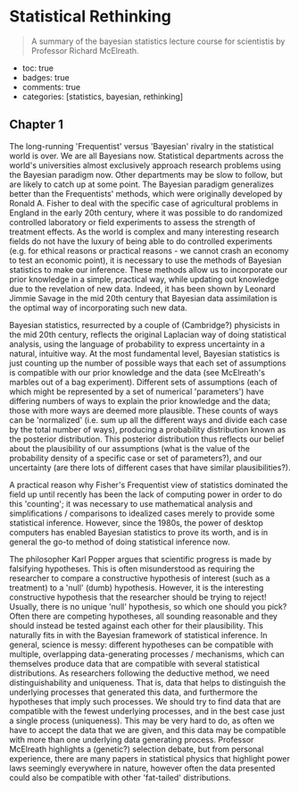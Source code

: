 # Statistical Rethinking
> A summary of the bayesian statistics lecture course for scientistis by Professor Richard McElreath.

- toc: true 
- badges: true
- comments: true
- categories: [statistics, bayesian, rethinking]
<!-- - image: images/chart-preview.png -->

## Chapter 1

The long-running 'Frequentist' versus 'Bayesian' rivalry in the statistical world is over.  We are all Bayesians now.  Statistical departments across the world's universities almost exclusively approach research problems using the Bayesian paradigm now.  Other departments may be slow to follow, but are likely to catch up at some point.  The Bayesian paradigm generalizes better than the Frequentists' methods, which were originally developed by Ronald A. Fisher to deal with the specific case of agricultural problems in England in the early 20th century, where it was possible to do randomized controlled laboratory or field experiments to assess the strength of treatment effects.  As the world is complex and many interesting research fields do not have the luxury of being able to do controlled experiments (e.g. for ethical reasons or practical reasons - we cannot crash an economy to test an economic point), it is necessary to use the methods of Bayesian statistics to make our inference.  These methods allow us to incorporate our prior knowledge in a simple, practical way, while updating out knowledge due to the revelation of new data.  Indeed, it has been shown by Leonard Jimmie Savage in the mid 20th century that Bayesian data assimilation is the optimal way of incorporating such new data.  

Bayesian statistics, resurrected by a couple of (Cambridge?) physicists in the mid 20th century, reflects the original Laplacian way of doing statistical analysis, using the language of probability to express uncertainty in a natural, intuitive way.  At the most fundamental level, Bayesian statistics is just counting up the number of possible ways that each set of assumptions is compatible with our prior knowledge and the data (see McElreath's marbles out of a bag experiment).  Different sets of assumptions (each of which might be represented by a set of numerical 'parameters') have differing numbers of ways to explain the prior knowledge and the data; those with more ways are deemed more plausible.  These counts of ways can be 'normalized' (i.e. sum up all the different ways and divide each case by the total number of ways), producing a probability distribution known as the posterior distribution.  This posterior distribution thus reflects our belief about the plausibility of our assumptions (what is the value of the probability density of a specific case or set of parameters?), and our uncertainty (are there lots of different cases that have similar plausibilities?).

A practical reason why Fisher's Frequentist view of statistics dominated the field up until recently has been the lack of computing power in order to do this 'counting'; it was necessary to use mathematical analysis and simplifications / comparisons to idealized cases merely to provide some statistical inference.  However, since the 1980s, the power of desktop computers has enabled Bayesian statistics to prove its worth, and is in general the go-to method of doing statistical inference now.

The philosopher Karl Popper argues that scientific progress is made by falsifying hypotheses.  This is often misunderstood as requiring the researcher to compare a constructive hypothesis of interest (such as a treatment) to a 'null' (dumb) hypothesis.  However, it is the interesting constructive hypothesis that the researcher should be trying to reject!  Usually, there is no unique 'null' hypothesis, so which one should you pick?  Often there are competing hypotheses, all sounding reasonable and they should instead be tested against each other for their plausibility.  This naturally fits in with the Bayesian framework of statistical inference.  In general, science is messy: different hypotheses can be compatible with multiple, overlapping data-generating processes / mechanisms, which can themselves produce data that are compatible with several statistical distributions.  As researchers following the deductive method, we need distinguishability and uniqueness.  That is, data that helps to distinguish the underlying processes that generated this data, and furthermore the hypotheses that imply such processes.  We should try to find data that are compatible with the fewest underlying processes, and in the best case just a single process (uniqueness).  This may be very hard to do, as often we have to accept the data that we are given, and this data may be compatible with more than one underlying data generating process.  Professor McElreath highlights a (genetic?) selection debate, but from personal experience, there are many papers in statistical physics that highlight power laws seemingly everywhere in nature, however often the data presented could also be compatible with other 'fat-tailed' distributions.